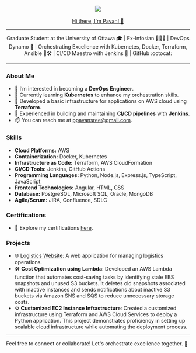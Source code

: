 <p align="center">
  <img src="https://github.com/Pavan-12062000/Pavan-12062000/assets/144853994/70f05216-c40a-4104-bbc3-0774a5a394da"><br>
  <br><a href="https://github.com/Pavan-12062000">Hi there, I'm Pavan! 👋</a>
</p>

***

<p align="center">
  Graduate Student at the University of Ottawa 🎓 | Ex-Infosian 👨🏻‍💻 | DevOps Dynamo 🚀 | Orchestrating Excellence with Kubernetes, Docker, Terraform, Ansible 🐳🛠️ | CI/CD Maestro with Jenkins 🚀 | GitHub :octocat:
</p>

---

### About Me
- 👀 I’m interested in becoming a **DevOps Engineer**.
- 🔭 Currently learning **Kubernetes** to enhance my orchestration skills.
- 🌟 Developed a basic infrastructure for applications on AWS cloud using **Terraform**.
- 🔧 Experienced in building and maintaining **CI/CD pipelines** with **Jenkins**.
- 📫 You can reach me at [ppavansree@gmail.com](mailto:ppavansree@gmail.com).

### Skills
- **Cloud Platforms:** AWS
- **Containerization:** Docker, Kubernetes
- **Infrastructure as Code:** Terraform, AWS CloudFormation
- **CI/CD Tools:** Jenkins, GitHub Actions
- **Programming Languages:** Python, Node.js, Express.js, TypeScript, JavaScript
- **Frontend Technologies:** Angular, HTML, CSS
- **Database:** PostgreSQL, Microsoft SQL, Oracle, MongoDB
- **Agile/Scrum:** JIRA, Confluence, SDLC

### Certifications
- 🏅 Explore my certifications [here](https://github.com/Pavan-12062000/Certifications).

### Projects
- 🌐 [Logistics Website](https://github.com/Pavan-12062000/logistics-website): A web application for managing logistics operations.
- 🛠️ **Cost Optimization using Lambda**: Developed an AWS Lambda function that automates cost-saving tasks by identifying stale EBS snapshots and unused S3 buckets. It deletes old snapshots associated with inactive instances and sends notifications about inactive S3 buckets via Amazon SNS and SQS to reduce unnecessary storage costs.
- ⚙️ **Customized EC2 Instance Infrastructure**: Created a customized infrastructure using Terraform and AWS Cloud Services to deploy a Python application. This project demonstrates proficiency in setting up scalable cloud infrastructure while automating the deployment process.

---

Feel free to connect or collaborate! Let's orchestrate excellence together. 🚀
